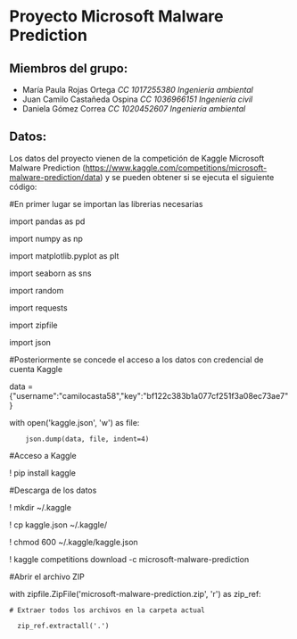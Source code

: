 # **Proyecto Microsoft Malware Prediction**


## **Miembros del grupo:**
- María Paula Rojas Ortega
  *CC 1017255380*
  *Ingeniería ambiental*
- Juan Camilo Castañeda Ospina 
  *CC 1036966151*
  *Ingeniería civil*
- Daniela Gómez Correa
  *CC 1020452607*
  *Ingeniería ambiental*

## **Datos:**
Los datos del proyecto vienen de la competición de Kaggle Microsoft Malware Prediction (https://www.kaggle.com/competitions/microsoft-malware-prediction/data) y se pueden obtener si se ejecuta el siguiente código:

#En primer lugar se importan las librerias necesarias

import pandas as pd

import numpy as np

import matplotlib.pyplot as plt 

import seaborn as sns

import random

import requests

import zipfile

import json

#Posteriormente se concede el acceso a los datos con credencial de cuenta Kaggle

data = {"username":"camilocasta58","key":"bf122c383b1a077cf251f3a08ec73ae7"}

with open('kaggle.json', 'w') as file:
   
        json.dump(data, file, indent=4)

#Acceso a Kaggle

! pip install kaggle

#Descarga de los datos

! mkdir ~/.kaggle

! cp kaggle.json ~/.kaggle/

! chmod 600 ~/.kaggle/kaggle.json

! kaggle competitions download -c microsoft-malware-prediction

#Abrir el archivo ZIP

with zipfile.ZipFile('microsoft-malware-prediction.zip', 'r') as zip_ref:
    
    # Extraer todos los archivos en la carpeta actual
   
      zip_ref.extractall('.')
